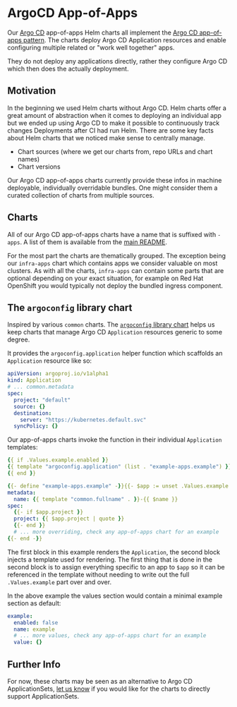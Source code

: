 # ArgoCD App-of-Apps

Our [Argo CD](https://argoproj.github.io/cd/) app-of-apps Helm charts all implement the [Argo CD app-of-apps pattern](https://argo-cd.readthedocs.io/en/stable/operator-manual/cluster-bootstrapping/#app-of-apps-pattern).
The charts deploy Argo CD Application resources and enable configuring multiple related or "work well together" apps.

They do not deploy any applications directly, rather they configure Argo CD which then does the actually deployment.

## Motivation

In the beginning we used Helm charts without Argo CD. Helm charts offer a great amount of abstraction when it comes to
deploying an individual app but we ended up using Argo CD to make it possible to continuously track changes Deployments
after CI had run Helm. There are some key facts about Helm charts that we noticed make sense to centrally manage.
- Chart sources (where we get our charts from, repo URLs and chart names)
- Chart versions

Our Argo CD app-of-apps charts currently provide these infos in machine deployable, individually overridable bundles. One
might consider them a curated collection of charts from multiple sources.

## Charts

All of our Argo CD app-of-apps charts have a name that is suffixed with `-apps`. A list of them is available from the
[main README](https://github.com/hairmare/helm-charts/blob/docs/app-of-apps/README.md#argo-cd-app-of-apps-charts).

For the most part the charts are thematically grouped. The exception being our `infra-apps` chart which contains apps
we consider valuable on most clusters. As with all the charts, `infra-apps` can contain some parts that are optional
depending on your exact situation, for example on Red Hat OpenShift you would typically not deploy the bundled ingress
component.

## The `argoconfig` library chart

Inspired by various `common` charts. The [`argoconfig` library chart](https://github.com/adfinis-sygroup/helm-charts/tree/master/charts/argoconfig)
helps us keep charts that manage Argo CD `Application` resources generic to some degree.

It provides the `argoconfig.application` helper function which scaffolds an `Application` resource like so:

```yaml
apiVersion: argoproj.io/v1alpha1
kind: Application
# ... common.metadata
spec:
  project: "default"
  source: {}
  destination:
    server: "https://kubernetes.default.svc"
  syncPolicy: {}
```

Our app-of-apps charts invoke the function in their individual `Application` templates:

```yaml
{{ if .Values.example.enabled }}
{{ template "argoconfig.application" (list . "example-apps.example") }}
{{ end }}

{{- define "example-apps.example" -}}{{- $app := unset .Values.example "enabled" -}}{{- $name := default $app.namespace $app.name -}}
metadata:
  name: {{ template "common.fullname" . }}-{{ $name }}
spec:
  {{- if $app.project }}
  project: {{ $app.project | quote }}
  {{- end }}
  # ... more overriding, check any app-of-apps chart for an example
{{- end -}}
```

The first block in this example renders the `Application`, the second block injects a template used for rendering. The first thing that
is done in the second block is to assign everything specific to an app to `$app` so it can be referenced in the template without needing
to write out the full `.Values.example` part over and over.

In the above example the values section would contain a minimal example section as default:

```yaml
example:
  enabled: false
  name: example
  # ... more values, check any app-of-apps chart for an example
  value: {}
```

## Further Info

For now, these charts may be seen as an alternative to Argo CD ApplicationSets, [let us know](https://github.com/adfinis-sygroup/helm-charts/discussions)
if you would like for the charts to directly support ApplicationSets.
